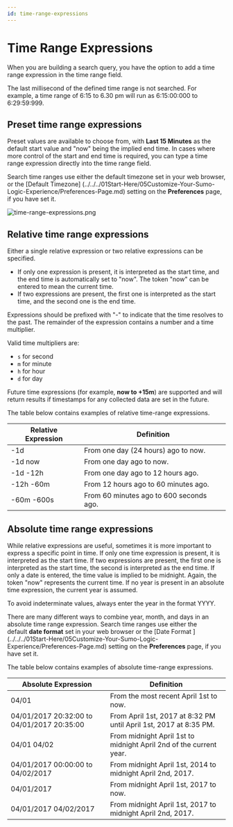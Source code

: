 ```yaml
---
id: time-range-expressions
---
```


# Time Range Expressions

When you are building a search query, you have the option to add a time range expression in the time range field.

The last millisecond of the defined time range is not searched. For example, a time range of 6:15 to 6.30 pm will run as 6:15:00:000 to 6:29:59:999.

## Preset time range expressions

Preset values are available to choose from, with **Last 15 Minutes** as the default start value and "now" being the implied end time. In cases where more control of the start and end time is required, you can type a time range expression directly into the time range field.

Search time ranges use either the default timezone set in your web browser, or the [Default Timezone] (../../../01Start-Here/05Customize-Your-Sumo-Logic-Experience/Preferences-Page.md) setting on the **Preferences** page, if you have set it.

![time-range-expressions.png](/img/search/get-started-search/search-basics/time-range-expressions.png)

## Relative time range expressions

Either a single relative expression or two relative expressions can be
specified.

* If only one expression is present, it is interpreted as the start time, and the end time is automatically set to "now". The token "now" can be entered to mean the current time.
* If two expressions are present, the first one is interpreted as the start time, and the second one is the end time.

Expressions should be prefixed with "-" to indicate that the time resolves to the past. The remainder of the expression contains a number and a time multiplier.

Valid time multipliers are:

* `s` for second 
* `m` for minute
* `h` for hour
* `d` for day

Future time expressions (for example, **now to +15m**) are supported and will return results if timestamps for any collected data are set in the future.

The table below contains examples of relative time-range expressions. 

| Relative Expression | Definition |
| -- | -- |
| -1d | From one day (24 hours) ago to now. |
| -1d now | From one day ago to now. |
| -1d -12h | From one day ago to 12 hours ago. |
| -12h -60m | From 12 hours ago to 60 minutes ago. |
| -60m -600s | From 60 minutes ago to 600 seconds ago. |

## Absolute time range expressions

While relative expressions are useful, sometimes it is more important to express a specific point in time. If only one time expression is present, it is interpreted as the start time. If two expressions are present, the first one is interpreted as the start time, the second is interpreted as the end time. If only a date is entered, the time value is implied to be midnight. Again, the token "now" represents the  current time. If no year is present in an absolute time expression, the current year is assumed.

To avoid indeterminate values, always enter the year in the format YYYY.

There are many different ways to combine year, month, and days in an absolute time range expression. Search time ranges use either the default **date format** set in your web browser or the [Date Format ] (../../../01Start-Here/05Customize-Your-Sumo-Logic-Experience/Preferences-Page.md) setting on the **Preferences** page, if you have set it.

The table below contains examples of absolute time-range expressions. 

| Absolute Expression | Definition |
| -- | -- |
| 04/01 | From the most recent April 1st to now. |
| 04/01/2017 20:32:00 to 04/01/2017 20:35:00 | From April 1st, 2017 at 8:32 PM until April 1st, 2017 at 8:35 PM. |
| 04/01 04/02 | From midnight April 1st to midnight April 2nd of the current year. |
| 04/01/2017 00:00:00 to 04/02/2017 | From midnight April 1st, 2014 to midnight April 2nd, 2017. |
| 04/01/2017 | From midnight April 1st, 2017 to now. |
| 04/01/2017 04/02/2017 | From midnight April 1st, 2017 to midnight April 2nd, 2017. |
